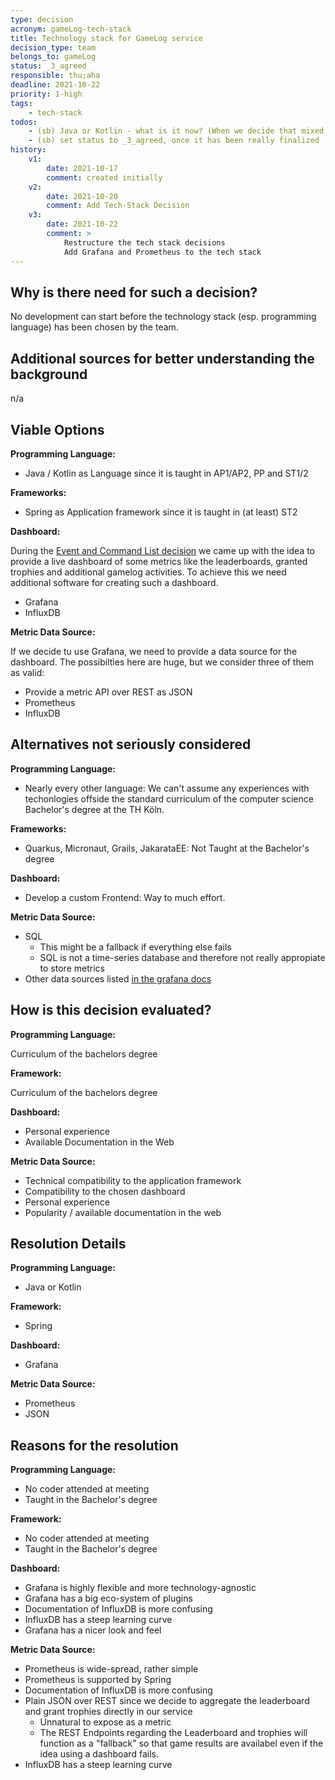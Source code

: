```yaml
---
type: decision
acronym: gameLog-tech-stack
title: Technology stack for GameLog service
decision_type: team
belongs_to: gameLog
status: _3_agreed
responsible: thu;aha
deadline: 2021-10-22
priority: 1-high
tags: 
    - tech-stack
todos:
    - (sb) Java or Kotlin - what is it now? (When we decide that mixed language is ok, then just remove this todo)
    - (sb) set status to _3_agreed, once it has been really finalized
history:
    v1:
        date: 2021-10-17
        comment: created initially    
    v2:
        date: 2021-10-20
        comment: Add Tech-Stack Decision
    v3:
        date: 2021-10-22
        comment: >
            Restructure the tech stack decisions
            Add Grafana and Prometheus to the tech stack
---
```


## Why is there need for such a decision?

No development can start before the technology stack (esp. programming language) has been chosen by the team.

## Additional sources for better understanding the background

n/a

## Viable Options

**Programming Language:**

- Java / Kotlin as Language since it is taught in AP1/AP2, PP and ST1/2

**Frameworks:**
- Spring as Application framework since it is taught in (at least) ST2

**Dashboard:**

During the [Event and Command List decision](../gameLog-event-and-command-list) we came up with the idea to provide a live dashboard of some metrics like the leaderboards, granted trophies and additional gamelog activities. To achieve this we need additional software for creating such a dashboard.

- Grafana
- InfluxDB

**Metric Data Source:**

If we decide tu use Grafana, we need to provide a data source for the dashboard. The possibilties here are huge, but we consider three of them as valid:

- Provide a metric API over REST as JSON
- Prometheus
- InfluxDB

## Alternatives not seriously considered

**Programming Language:**

- Nearly every other language: We can't assume any experiences with techonlogies 
offside the standard curriculum of the computer science Bachelor's degree at the TH Köln. 

**Frameworks:**

- Quarkus, Micronaut, Grails, JakarataEE: Not Taught at the Bachelor's degree

**Dashboard:**

- Develop a custom Frontend: Way to much effort.

**Metric Data Source:**

- SQL
    - This might be a fallback if everything else fails
    - SQL is not a time-series database and therefore not really appropiate to store metrics
- Other data sources listed [in the grafana docs](https://grafana.com/docs/grafana/latest/datasources/)

## How is this decision evaluated?

**Programming Language:**

Curriculum of the bachelors degree
 
**Framework:**

Curriculum of the bachelors degree

**Dashboard:**

- Personal experience
- Available Documentation in the Web

**Metric Data Source:**

- Technical compatibility to the application framework
- Compatibility to the chosen dashboard
- Personal experience
- Popularity / available documentation in the web

## Resolution Details

**Programming Language:**

- Java or Kotlin

**Framework:**

- Spring

**Dashboard:**

- Grafana

**Metric Data Source:**

- Prometheus
- JSON

## Reasons for the resolution

**Programming Language:**

- No coder attended at meeting
- Taught in the Bachelor's degree

**Framework:**

- No coder attended at meeting
- Taught in the Bachelor's degree

**Dashboard:**

- Grafana is highly flexible and more technology-agnostic
- Grafana has a big eco-system of plugins
- Documentation of InfluxDB is more confusing 
- InfluxDB has a steep learning curve
- Grafana has a nicer look and feel

**Metric Data Source:**

- Prometheus is wide-spread, rather simple
- Prometheus is supported by Spring
- Documentation of InfluxDB is more confusing 
- Plain JSON over REST since we decide to aggregate the leaderboard and grant trophies directly in our service
    - Unnatural to expose as a metric
    - The REST Endpoints regarding the Leaderboard and trophies will function as a "fallback" so that game results are availabel even if the idea using a dashboard fails.
- InfluxDB has a steep learning curve